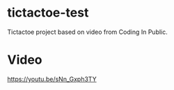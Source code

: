 # tictactoe-test
 Tictactoe project based on video from Coding In Public.

# Video
https://youtu.be/sNn_Gxph3TY

